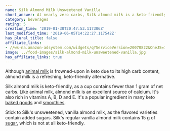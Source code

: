 ```yaml
---
name: Silk Almond Milk Unsweetened Vanilla
short_answer: At nearly zero carbs, Silk almond milk is a keto-friendly milk alternative.
category: beverages
rating: 5
creation_time: '2019-01-30T20:47:53.117306Z'
last_modified_time: '2019-06-05T14:22:27.117542Z'
has_plural_title: false
affiliate_links:
- //ws-na.amazon-adsystem.com/widgets/q?ServiceVersion=20070822&OneJS=1&Operation=GetAdHtml&MarketPlace=US&source=ss&ref=as_ss_li_til&ad_type=product_link&tracking_id=isitketo-20&marketplace=amazon&region=US&placement=B00PGXQ68Q&asins=B00PGXQ68Q&linkId=2faa0acabfdfe888de46d67c61c19145&show_border=true&link_opens_in_new_window=true
image: ../food-images/silk-almond-milk-unsweetened-vanilla.jpg
has_affiliate_links: true
---
```

Although [animal milk](/milk) is frowned-upon in keto due to its high carb content, almond milk is a refreshing, keto-friendly alternative.

Silk almond milk is keto-friendly, as a cup contains fewer than 1 gram of net carbs. Like animal milk, almond milk is an excellent source of calcium. It's also rich in vitamins A, B, D and E. It's a popular ingredient in many keto [baked goods](https://recipe-search.isitketo.org/?q="almond%20milk"&category=dessert) and [smoothies](https://recipe-search.isitketo.org/?q=%22almond%20milk%22&category=beverage).

Stick to Silk's unsweetened, vanilla almond milk, as the flavored varieties contain added sugars. Silk's regular vanilla almond milk contains 15 g of [sugar](/sugar), which is not at all keto-friendly.
